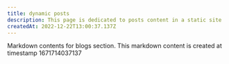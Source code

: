 ```yaml
---
title: dynamic posts
description: This page is dedicated to posts content in a static site
createdAt: 2022-12-22T13:00:37.137Z
---
```

Markdown contents for blogs section.
This markdown content is created at timestamp 1671714037137